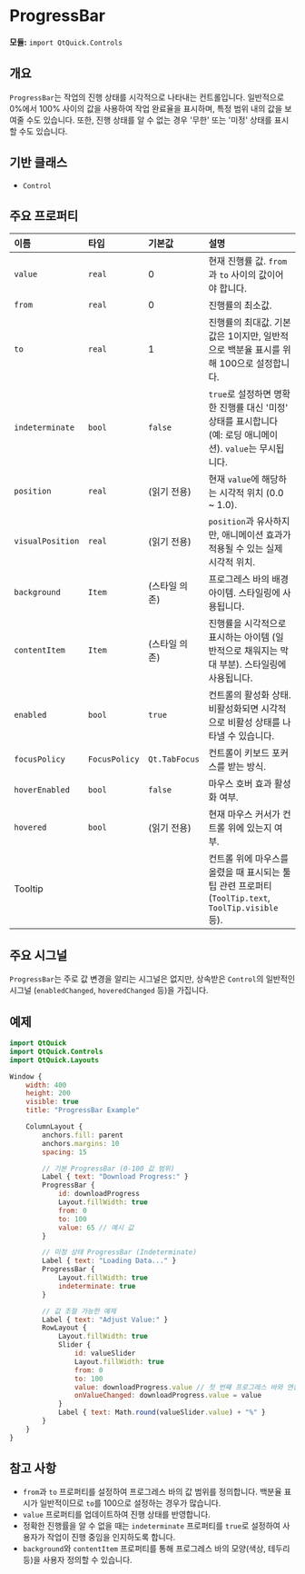 # ProgressBar

**모듈:** `import QtQuick.Controls`

## 개요

`ProgressBar`는 작업의 진행 상태를 시각적으로 나타내는 컨트롤입니다. 일반적으로 0%에서 100% 사이의 값을 사용하여 작업 완료율을 표시하며, 특정 범위 내의 값을 보여줄 수도 있습니다. 또한, 진행 상태를 알 수 없는 경우 '무한' 또는 '미정' 상태를 표시할 수도 있습니다.

## 기반 클래스

*   `Control`

## 주요 프로퍼티

| 이름             | 타입        | 기본값          | 설명                                                                                                                                   |
| :--------------- | :---------- | :-------------- | :------------------------------------------------------------------------------------------------------------------------------------- |
| `value`          | `real`      | 0               | 현재 진행률 값. `from`과 `to` 사이의 값이어야 합니다.                                                                                    |
| `from`           | `real`      | 0               | 진행률의 최소값.                                                                                                                         |
| `to`             | `real`      | 1               | 진행률의 최대값. 기본값은 1이지만, 일반적으로 백분율 표시를 위해 100으로 설정합니다.                                                     |
| `indeterminate`  | `bool`      | `false`         | `true`로 설정하면 명확한 진행률 대신 '미정' 상태를 표시합니다 (예: 로딩 애니메이션). `value`는 무시됩니다.                               |
| `position`       | `real`      | (읽기 전용)     | 현재 `value`에 해당하는 시각적 위치 (0.0 ~ 1.0).                                                                                          |
| `visualPosition` | `real`      | (읽기 전용)     | `position`과 유사하지만, 애니메이션 효과가 적용될 수 있는 실제 시각적 위치.                                                              |
| `background`     | `Item`      | (스타일 의존)   | 프로그레스 바의 배경 아이템. 스타일링에 사용됩니다.                                                                                     |
| `contentItem`    | `Item`      | (스타일 의존)   | 진행률을 시각적으로 표시하는 아이템 (일반적으로 채워지는 막대 부분). 스타일링에 사용됩니다.                                                   |
| `enabled`        | `bool`      | `true`          | 컨트롤의 활성화 상태. 비활성화되면 시각적으로 비활성 상태를 나타낼 수 있습니다.                                                           |
| `focusPolicy`    | `FocusPolicy`| `Qt.TabFocus`   | 컨트롤이 키보드 포커스를 받는 방식.                                                                                                      |
| `hoverEnabled`   | `bool`      | `false`         | 마우스 호버 효과 활성화 여부.                                                                                                          |
| `hovered`        | `bool`      | (읽기 전용)     | 현재 마우스 커서가 컨트롤 위에 있는지 여부.                                                                                              |
| Tooltip          |             |                 | 컨트롤 위에 마우스를 올렸을 때 표시되는 툴팁 관련 프로퍼티 (`ToolTip.text`, `ToolTip.visible` 등).                                           |

## 주요 시그널

`ProgressBar`는 주로 값 변경을 알리는 시그널은 없지만, 상속받은 `Control`의 일반적인 시그널 (`enabledChanged`, `hoveredChanged` 등)을 가집니다.

## 예제

```qml
import QtQuick
import QtQuick.Controls
import QtQuick.Layouts

Window {
    width: 400
    height: 200
    visible: true
    title: "ProgressBar Example"

    ColumnLayout {
        anchors.fill: parent
        anchors.margins: 10
        spacing: 15

        // 기본 ProgressBar (0-100 값 범위)
        Label { text: "Download Progress:" }
        ProgressBar {
            id: downloadProgress
            Layout.fillWidth: true
            from: 0
            to: 100
            value: 65 // 예시 값
        }

        // 미정 상태 ProgressBar (Indeterminate)
        Label { text: "Loading Data..." }
        ProgressBar {
            Layout.fillWidth: true
            indeterminate: true
        }

        // 값 조절 가능한 예제
        Label { text: "Adjust Value:" }
        RowLayout {
            Layout.fillWidth: true
            Slider {
                id: valueSlider
                Layout.fillWidth: true
                from: 0
                to: 100
                value: downloadProgress.value // 첫 번째 프로그레스 바와 연동
                onValueChanged: downloadProgress.value = value
            }
            Label { text: Math.round(valueSlider.value) + "%" }
        }
    }
}
```

## 참고 사항

*   `from`과 `to` 프로퍼티를 설정하여 프로그레스 바의 값 범위를 정의합니다. 백분율 표시가 일반적이므로 `to`를 100으로 설정하는 경우가 많습니다.
*   `value` 프로퍼티를 업데이트하여 진행 상태를 반영합니다.
*   정확한 진행률을 알 수 없을 때는 `indeterminate` 프로퍼티를 `true`로 설정하여 사용자가 작업이 진행 중임을 인지하도록 합니다.
*   `background`와 `contentItem` 프로퍼티를 통해 프로그레스 바의 모양(색상, 테두리 등)을 사용자 정의할 수 있습니다. 